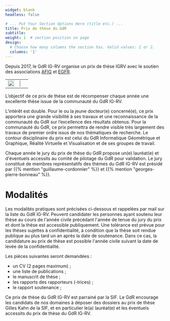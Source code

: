 ```yaml
---
widget: blank
headless: false

# ... Put Your Section Options Here (title etc.) ...
title: Prix de thèse du GdR
subtitle:
weight: 1  # section position on page
design:
  # Choose how many columns the section has. Valid values: 1 or 2.
  columns: '1'
---
```


Depuis 2017, le GdR IG-RV organise un prix de thèse IGRV avec le soutien des associations [AFIG](https://www.asso-afig.fr/site/) et [EGFR](https://projet.liris.cnrs.fr/egfr/). 
<table><tr><td><a href="https://www.asso-afig.fr/site/"><img src="img/logoAFIG.jpg" width="100%"></a></td> <td><a href="https://projet.liris.cnrs.fr/egfr/"><img src="img/logoEGFR.png" width="30%"></a></td></tr></table>


L’objectif de ce prix de thèse est de récompenser chaque année une excellente thèse issue de la communauté du GdR IG-RV.

L’intérêt est double. Pour le ou la jeune docteur(e) concerné(e), ce prix apportera une grande visibilité à ses travaux et une reconnaissance de la communauté du GdR sur l’excellence des résultats obtenus. Pour la communauté du GdR, ce prix permettra de rendre visible très largement des travaux de premier ordre issus de nos thématiques de recherche. Le contour disciplinaire du prix est celui du GdR Informatique Géométrique et Graphique, Réalité Virtuelle et Visualisation et de ses groupes de travail.

Chaque année le jury du prix de thèse du GdR propose un(e) lauréat(e) et d'éventuels accessits au comité de pilotage du GdR pour validation. Le jury constitué de membres représentatifs des thèmes du GdR IG-RV est présidé par {{% mention "guillaume-cordonnier" %}} et {{% mention "georges-pierre-bonneau" %}}.



# Modalités

Les modalités pratiques sont précisées ci-dessous et rappelées par mail sur la liste du GdR IG-RV.
Peuvent candidater les personnes ayant soutenu leur thèse au cours de l'année civile précédant l'année de tenue du jury du prix et dont la thèse est accessible publiquement. Une tolérance est prévue pour les thèses sujettes à confidentialité, à condition que la thèse soit rendue publique au plus tard un an après la date de soutenance. Dans ce cas, la candidature au prix de thèse est possible l'année civile suivant la date de levée de la confidentialité.

Les pièces suivantes seront demandées :
* un CV (2 pages maximum) ;
* une liste de publications ;
* le manuscrit de thèse ;
* les rapports des rapporteurs (-trices) ;
* le rapport soutenance ;

Ce prix de thèse du GdR IG-RV est parrainé par la SIF. Le GdR encourage les candidats de nos domaines à déposer des dossiers au prix de thèse Gilles Kahn de la SIF, et en particulier le(a) lauréat(e) et les éventuels accessits du prix de thèse du GdR IG-RV.
